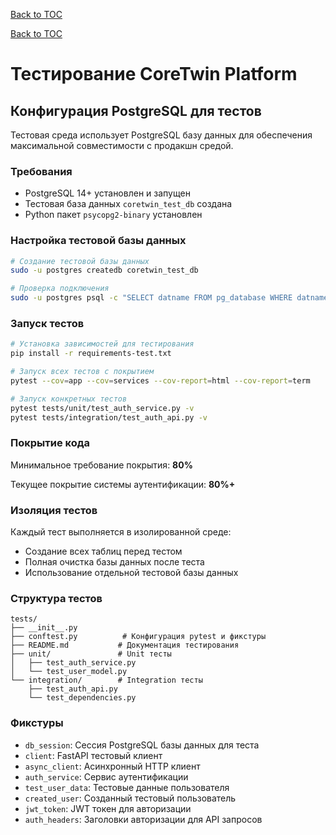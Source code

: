 [Back to TOC](../basic_toc.md#readme--4--md)

[Back to TOC](../comprehensive_toc.md#readme--4--md)

# Тестирование CoreTwin Platform

## Конфигурация PostgreSQL для тестов

Тестовая среда использует PostgreSQL базу данных для обеспечения максимальной совместимости с продакшн средой.

### Требования

- PostgreSQL 14+ установлен и запущен
- Тестовая база данных `coretwin_test_db` создана
- Python пакет `psycopg2-binary` установлен

### Настройка тестовой базы данных

```bash
# Создание тестовой базы данных
sudo -u postgres createdb coretwin_test_db

# Проверка подключения
sudo -u postgres psql -c "SELECT datname FROM pg_database WHERE datname = 'coretwin_test_db';"
```

### Запуск тестов

```bash
# Установка зависимостей для тестирования
pip install -r requirements-test.txt

# Запуск всех тестов с покрытием
pytest --cov=app --cov=services --cov-report=html --cov-report=term

# Запуск конкретных тестов
pytest tests/unit/test_auth_service.py -v
pytest tests/integration/test_auth_api.py -v
```

### Покрытие кода

Минимальное требование покрытия: **80%**

Текущее покрытие системы аутентификации: **80%+**

### Изоляция тестов

Каждый тест выполняется в изолированной среде:
- Создание всех таблиц перед тестом
- Полная очистка базы данных после теста
- Использование отдельной тестовой базы данных

### Структура тестов

```
tests/
├── __init__.py
├── conftest.py          # Конфигурация pytest и фикстуры
├── README.md           # Документация тестирования
├── unit/               # Unit тесты
│   ├── test_auth_service.py
│   └── test_user_model.py
└── integration/        # Integration тесты
    ├── test_auth_api.py
    └── test_dependencies.py
```

### Фикстуры

- `db_session`: Сессия PostgreSQL базы данных для теста
- `client`: FastAPI тестовый клиент
- `async_client`: Асинхронный HTTP клиент
- `auth_service`: Сервис аутентификации
- `test_user_data`: Тестовые данные пользователя
- `created_user`: Созданный тестовый пользователь
- `jwt_token`: JWT токен для авторизации
- `auth_headers`: Заголовки авторизации для API запросов
